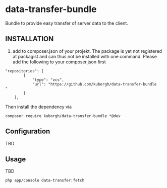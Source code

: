 data-transfer-bundle
====================

Bundle to provide easy transfer of server data to the client.

## INSTALLATION ##

1. add to composer.json of your projekt. The package is yet not registered at packagist and can thus not be installed with one command. Please add the following to your composer.json first
```
"repositories": [
        {
            "type": "vcs",
            "url": "https://github.com/kuborgh/data-transfer-bundle
"
        }
    ],
```
Then install the dependency via
```
composer require kuborgh/data-transfer-bundle *@dev
```

## Configuration ##

TBD

## Usage ##

TBD
```
php app/console data-transfer:fetch
```